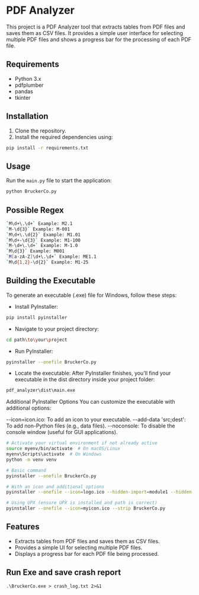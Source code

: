 # PDF Analyzer

This project is a PDF Analyzer tool that extracts tables from PDF files and saves them as CSV files. It provides a simple user interface for selecting multiple PDF files and shows a progress bar for the processing of each PDF file.

## Requirements

- Python 3.x
- pdfplumber
- pandas
- tkinter

## Installation

1. Clone the repository.
2. Install the required dependencies using:

```sh
pip install -r requirements.txt
```
 
## Usage

Run the `main.py` file to start the application:

```sh
python BruckerCo.py
```

## Possible Regex

```sh
`M\d+\.\d+` Example: M2.1
`M-\d{3}` Example: M-001
`M\d+\.\d{2}` Example: M1.01
`M\d+-\d{3}` Example: M1-100
`M-\d+\.\d+` Example: M-1.0
`M\d{3}` Example: M001
`M[a-zA-Z]\d+\.\d+` Example: ME1.1
`M\d{1,2}-\d{2}` Example: M1-25
```

## Building the Executable
To generate an executable (.exe) file for Windows, follow these steps:

- Install PyInstaller:
```sh
pip install pyinstaller
```

- Navigate to your project directory:
```sh
cd path\to\your\project
```

- Run PyInstaller:
```sh
pyinstaller --onefile BruckerCo.py
```

- Locate the executable:
After PyInstaller finishes, you'll find your executable in the dist directory inside your project folder:
```sh
pdf_analyzer\dist\main.exe
```

Additional PyInstaller Options
You can customize the executable with additional options:

--icon=icon.ico: To add an icon to your executable.
--add-data 'src;dest': To add non-Python files (e.g., data files).
--noconsole: To disable the console window (useful for GUI applications).

```sh
# Activate your virtual environment if not already active
source myenv/bin/activate  # On macOS/Linux
myenv\Scripts\activate  # On Windows
python -m venv venv

# Basic command
pyinstaller --onefile BruckerCo.py

# With an icon and additional options
pyinstaller --onefile --icon=logo.ico --hidden-import=module1 --hidden-import=module2 BruckerCo.py

# Using UPX (ensure UPX is installed and path is correct)
pyinstaller --onefile --icon=myicon.ico --strip BruckerCo.py
```

## Features

- Extracts tables from PDF files and saves them as CSV files.
- Provides a simple UI for selecting multiple PDF files.
- Displays a progress bar for each PDF file being processed.


## Run Exe and save crash report
`
.\BruckerCo.exe > crash_log.txt 2>&1
`